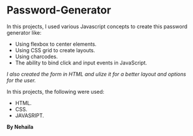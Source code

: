 # Password-Generator


In this projects, I used various Javascript concepts to create this password generator like:

- Using flexbox to center elements.
- Using CSS grid to create layouts.
- Using charcodes.
- The ability to bind click and input events in JavaScript.


*I also created the form in HTML and ulize it for a better layout and options for the user.*

In this projects, the following were used:

- HTML.
- CSS.
- JAVASRIPT.



**By  Nehaila**